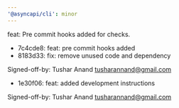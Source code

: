 ```yaml
---
'@asyncapi/cli': minor
---
```


feat: Pre commit hooks added for checks.

- 7c4cde8: feat: pre commit  hooks added
- 8183d33: fix: remove unused code and dependency

Signed-off-by: Tushar Anand <tusharannand@gmail.com>
- 1e30f06: feat: added development instructions

Signed-off-by: Tushar Anand <tusharannand@gmail.com>


